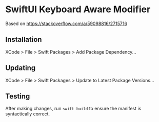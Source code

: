 # SwiftUI Keyboard Aware Modifier

Based on https://stackoverflow.com/a/59098816/2715716

## Installation

XCode > File > Swift Packages > Add Package Dependency...

## Updating

XCode > File > Swift Packages > Update to Latest Package Versions...

## Testing

After making changes, run `swift build` to ensure the manifest is
syntactically correct.
